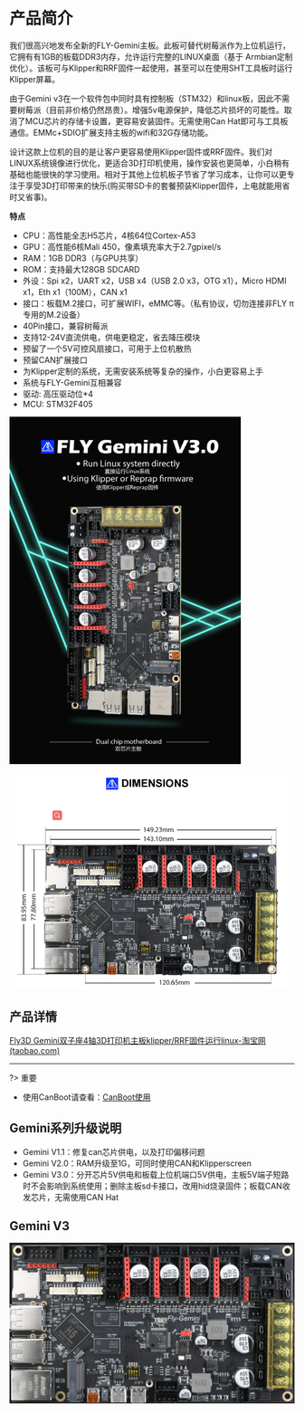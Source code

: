 # 产品简介

我们很高兴地发布全新的FLY-Gemini主板。此板可替代树莓派作为上位机运行，它拥有有1GB的板载DDR3内存，允许运行完整的LINUX桌面（基于 Armbian定制优化）。该板可与Klipper和RRF固件一起使用，甚至可以在使用SHT工具板时运行Klipper屏幕。

由于Gemini v3在一个软件包中同时具有控制板（STM32）和linux板，因此不需要树莓派（目前非价格仍然昂贵）。增强5v电源保护，降低芯片损坏的可能性。取消了MCU芯片的存储卡设置，更容易安装固件。无需使用Can Hat即可与工具板通信。EMMc+SDIO扩展支持主板的wifi和32G存储功能。

设计这款上位机的目的是让客户更容易使用Klipper固件或RRF固件。我们对LINUX系统镜像进行优化，更适合3D打印机使用，操作安装也更简单，小白稍有基础也能很快的学习使用。相对于其他上位机板子节省了学习成本，让你可以更专注于享受3D打印带来的快乐(购买带SD卡的套餐预装Klipper固件，上电就能用省时又省事)。

**特点**

* CPU：高性能全志H5芯片，4核64位Cortex-A53
* GPU：高性能6核Mali 450，像素填充率大于2.7gpixel/s
* RAM：1GB DDR3（与GPU共享）
* ROM：支持最大128GB SDCARD
* 外设：Spi x2，UART x2，USB x4（USB 2.0 x3，OTG x1），Micro HDMI x1，Eth x1（100M），CAN x1
* 接口：板载M.2接口，可扩展WIFI，eMMC等。（私有协议，切勿连接非FLY π专用的M.2设备）
* 40Pin接口，兼容树莓派
* 支持12-24V直流供电，供电更稳定，省去降压模块
* 预留了一个5V可控风扇接口，可用于上位机散热
* 预留CAN扩展接口
* 为Klipper定制的系统，无需安装系统等复杂的操作，小白更容易上手
* 系统与FLY-Gemini互相兼容
* 驱动: 高压驱动位*4
* MCU: STM32F405

<img src="../../images/boards/fly_gemini_v3/GeminiV3.jpg" alt="GeminiV3" style="zoom:60%;" />

![size](../../images/boards/fly_gemini_v3/size.png)

## 产品详情

[Fly3D Gemini双子座4轴3D打印机主板klipper/RRF固件运行linux-淘宝网 (taobao.com)](https://item.taobao.com/item.htm?spm=a230r.1.14.1.1a4840a8a8t04w&id=661670024975&ns=1&abbucket=16#detail "点击即可跳转")

----

?> 重要

* 使用CanBoot请查看：[CanBoot使用](/advanced/canboot.md "点击即可跳转")

## Gemini系列升级说明

* Gemini V1.1：修复can芯片供电，以及打印偏移问题
* Gemini V2.0：RAM升级至1G，可同时使用CAN和Klipperscreen
* Gemini V3.0：分开芯片5V供电和板载上位机端口5V供电，主板5V端子短路时不会影响到系统使用；删除主板sd卡接口，改用hid烧录固件；板载CAN收发芯片，无需使用CAN Hat

## Gemini V3

![geminiv3](../../images/boards/fly_gemini_v3/geminiv3.png)

